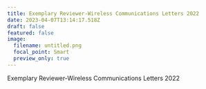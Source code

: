 ```yaml
---
title: Exemplary Reviewer-Wireless Communications Letters 2022
date: 2023-04-07T13:14:17.518Z
draft: false
featured: false
image:
  filename: untitled.png
  focal_point: Smart
  preview_only: true
---
```

Exemplary Reviewer-Wireless Communications Letters 2022